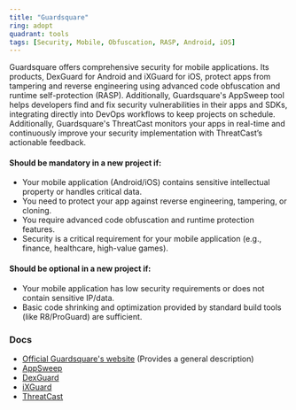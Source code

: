 ```yaml
---
title: "Guardsquare"
ring: adopt
quadrant: tools
tags: [Security, Mobile, Obfuscation, RASP, Android, iOS]
---
```


Guardsquare offers comprehensive security for mobile applications. Its products, DexGuard for Android and iXGuard for iOS, protect apps from tampering and reverse engineering using advanced code obfuscation and runtime self-protection (RASP). Additionally, Guardsquare's AppSweep tool helps developers find and fix security vulnerabilities in their apps and SDKs, integrating directly into DevOps workflows to keep projects on schedule. Additionally, Guardsquare's ThreatCast monitors your apps in real-time and continuously improve your security implementation with ThreatCast’s actionable feedback.

#### Should be mandatory in a new project if:

* Your mobile application (Android/iOS) contains sensitive intellectual property or handles critical data.
* You need to protect your app against reverse engineering, tampering, or cloning.
* You require advanced code obfuscation and runtime protection features.
* Security is a critical requirement for your mobile application (e.g., finance, healthcare, high-value games).

#### Should be optional in a new project if:

* Your mobile application has low security requirements or does not contain sensitive IP/data.
* Basic code shrinking and optimization provided by standard build tools (like R8/ProGuard) are sufficient.

### Docs

* [Official Guardsquare's website](https://www.guardsquare.com/) (Provides a general description)
* [AppSweep](https://www.guardsquare.com/appsweep-mobile-application-security-testing)
* [DexGuard](https://www.guardsquare.com/dexguard)
* [iXGuard](https://www.guardsquare.com/ixguard)
* [ThreatCast](https://www.guardsquare.com/threatcast-mobile-threat-defense)
